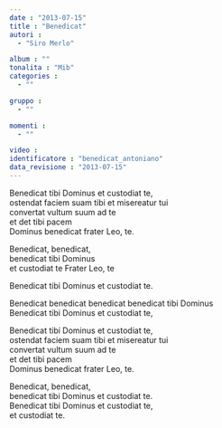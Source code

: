 ```yaml
---
date : "2013-07-15"
title : "Benedicat"
autori : 
  - "Siro Merlo"

album : ""
tonalita : "Mib"
categories : 
  - ""

gruppo : 
  - ""

momenti : 
  - ""

video : 
identificatore : "benedicat_antoniano"
data_revisione : "2013-07-15"
---
```

  
  
  
Benedicat tibi Dominus et custodiat te,  
ostendat faciem suam tibi et misereatur tui   
convertat vultum suum ad te  
et det tibi pacem  
Dominus benedicat frater Leo, te.  
  
  
Benedicat, benedicat,  
benedicat tibi Dominus  
et custodiat te Frater Leo, te  
  
Benedicat tibi Dominus et custodiat te.  
  
  
Benedicat benedicat benedicat benedicat tibi Dominus  
Benedicat tibi Dominus et custodiat te,  
  
Benedicat tibi Dominus et custodiat te,  
ostendat faciem suam tibi et misereatur tui   
convertat vultum suum ad te  
et det tibi pacem  
Dominus benedicat frater Leo, te.  
  
  
Benedicat, benedicat,  
benedicat tibi Dominus et custodiat te.  
Benedicat tibi Dominus et custodiat te,  
et custodiat te.  
  
  
  
  
